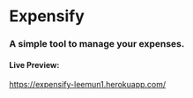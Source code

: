 # Expensify
### A simple tool to manage your expenses.

#### Live Preview: 
https://expensify-leemun1.herokuapp.com/
